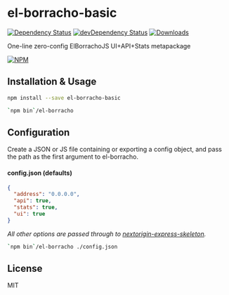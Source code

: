 # el-borracho-basic

[![Dependency Status][dependency]][david]
[![devDependency Status][dev-dependency]][david-dev]
[![Downloads][downloads]][npm]

One-line zero-config ElBorrachoJS UI+API+Stats metapackage

[![NPM][npm-stats]][npm]

## Installation & Usage
```sh
npm install --save el-borracho-basic

`npm bin`/el-borracho
```

## Configuration

Create a JSON or JS file containing or exporting a config object, and pass the path as the first argument to el-borracho.

#### config.json (defaults)
```json
{
  "address": "0.0.0.0",
  "api": true,
  "stats": true,
  "ui": true
}
```

*All other options are passed through to [nextorigin-express-skeleton][nextorigin-express-skeleton].*

```sh
`npm bin`/el-borracho ./config.json
```

## License

MIT

  [elborrachojs]:  https://elborrachojs.com
  [nextorigin-express-skeleton]:  https://github.com/nextorigin/express-skeleton

  [dependency]: https://img.shields.io/david/nextorigin/el-borracho-basic.svg?style=flat-square
  [david]: https://david-dm.org/nextorigin/el-borracho-basic
  [dev-dependency]: https://img.shields.io/david/dev/nextorigin/el-borracho-basic.svg?style=flat-square
  [david-dev]: https://david-dm.org/nextorigin/el-borracho-basic?type=dev
  [downloads]: https://img.shields.io/npm/dm/el-borracho-basic.svg?style=flat-square
  [npm]: https://www.npmjs.org/package/el-borracho-basic
  [npm-stats]: https://nodei.co/npm/el-borracho-basic.png?downloads=true&downloadRank=true&stars=true
